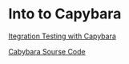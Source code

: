 # Into to Capybara

[Itegration Testing with Capybara](https://docs.google.com/presentation/d/1vUErOo7OS903lncxox5-qZCn7hssYPrNqb0xD7K91A8/edit?usp=sharing)

[Cabybara Sourse Code](https://github.com/teamcapybara/capybara)